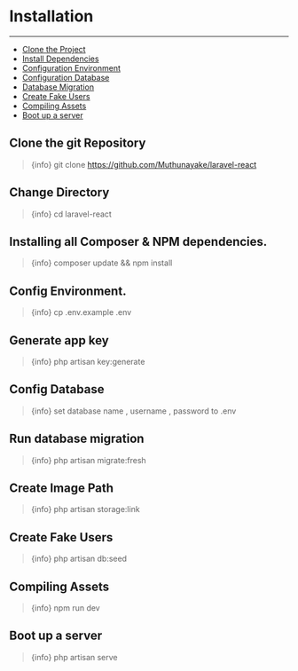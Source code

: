 # Installation

---

-   [Clone the Project](#section-1)
-   [Install Dependencies](#section-2)
-   [Configuration Environment](#section-3)
-   [Configuration Database](#section-5)
-   [Database Migration](#section-6)
-   [Create Fake Users](#section-7)
-   [Compiling Assets](#section-8)
-   [Boot up a server](#section-9)

<a name="section-1"></a>

## Clone the git Repository

> {info} git clone https://github.com/Muthunayake/laravel-react

<a name="section-1"></a>

## Change Directory

> {info} cd laravel-react

<a name="section-2"></a>

## Installing all Composer & NPM dependencies.

> {info} composer update && npm install

<a name="section-3"></a>

## Config Environment.

> {info} cp .env.example .env

<a name="section-4"></a>

## Generate app key

> {info} php artisan key:generate

<a name="section-5"></a>

## Config Database

> {info} set database name , username , password to .env

<a name="section-6"></a>

## Run database migration

> {info} php artisan migrate:fresh

<a name="section-6"></a>

## Create Image Path

> {info} php artisan storage:link

<a name="section-7"></a>

## Create Fake Users

> {info} php artisan db:seed

<a name="section-8"></a>

## Compiling Assets

> {info} npm run dev

<a name="section-9"></a>

## Boot up a server

> {info} php artisan serve
